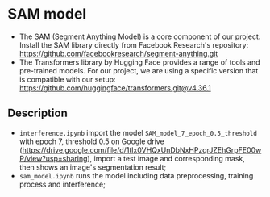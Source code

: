 # SAM model

- The SAM (Segment Anything Model) is a core component of our project. Install the SAM library directly from Facebook Research's repository: https://github.com/facebookresearch/segment-anything.git
- The Transformers library by Hugging Face provides a range of tools and pre-trained models. For our project, we are using a specific version that is compatible with our setup: https://github.com/huggingface/transformers.git@v4.36.1

## Description
- `interference.ipynb` import the model `SAM_model_7_epoch_0.5_threshold` with epoch 7, threshold 0.5 on Google drive (https://drive.google.com/file/d/1tlx0VHQxUnDbNxHPzqrJZEhGrpFE00wP/view?usp=sharing), import a test image and corresponding mask, then shows an image's segmentation result;
- `sam_model.ipynb` runs the model including data preprocessing, training process and interference;
